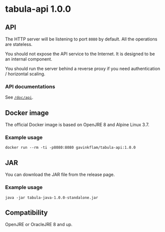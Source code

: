 # tabula-api 1.0.0

## API

The HTTP server will be listening to port `8080` by default. All the operations
are stateless.

You should not expose the API service to the Internet. It is designed to be an
internal component.

You should run the server behind a reverse proxy if you need authentication /
horizontal scaling.

### API documentations

See [`/doc/api`](api).

## Docker image

The official Docker image is based on OpenJRE 8 and Alpine Linux 3.7.

### Example usage

`docker run --rm -ti -p8080:8080 gavinkflam/tabula-api:1.0.0`

## JAR

You can download the JAR file from the release page.

### Example usage

`java -jar tabula-java-1.0.0-standalone.jar`

## Compatibility

OpenJRE or OracleJRE 8 and up.
